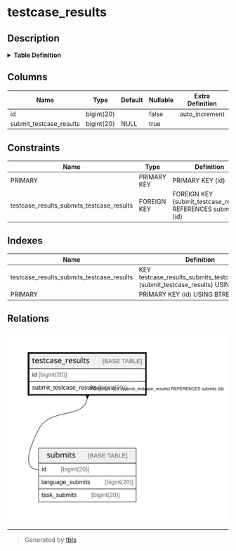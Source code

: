 # testcase_results

## Description

<details>
<summary><strong>Table Definition</strong></summary>

```sql
CREATE TABLE `testcase_results` (
  `id` bigint(20) NOT NULL AUTO_INCREMENT,
  `submit_testcase_results` bigint(20) DEFAULT NULL,
  PRIMARY KEY (`id`),
  KEY `testcase_results_submits_testcase_results` (`submit_testcase_results`),
  CONSTRAINT `testcase_results_submits_testcase_results` FOREIGN KEY (`submit_testcase_results`) REFERENCES `submits` (`id`) ON DELETE SET NULL
) ENGINE=InnoDB DEFAULT CHARSET=utf8mb4 COLLATE=utf8mb4_bin
```

</details>

## Columns

| Name | Type | Default | Nullable | Extra Definition | Children | Parents | Comment |
| ---- | ---- | ------- | -------- | ---------------- | -------- | ------- | ------- |
| id | bigint(20) |  | false | auto_increment |  |  |  |
| submit_testcase_results | bigint(20) | NULL | true |  |  | [submits](submits.md) |  |

## Constraints

| Name | Type | Definition |
| ---- | ---- | ---------- |
| PRIMARY | PRIMARY KEY | PRIMARY KEY (id) |
| testcase_results_submits_testcase_results | FOREIGN KEY | FOREIGN KEY (submit_testcase_results) REFERENCES submits (id) |

## Indexes

| Name | Definition |
| ---- | ---------- |
| testcase_results_submits_testcase_results | KEY testcase_results_submits_testcase_results (submit_testcase_results) USING BTREE |
| PRIMARY | PRIMARY KEY (id) USING BTREE |

## Relations

![er](testcase_results.svg)

---

> Generated by [tbls](https://github.com/k1LoW/tbls)
